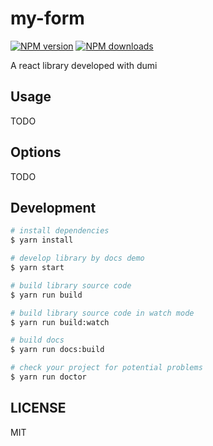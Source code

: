# my-form

[![NPM version](https://img.shields.io/npm/v/my-form.svg?style=flat)](https://npmjs.org/package/my-form)
[![NPM downloads](http://img.shields.io/npm/dm/my-form.svg?style=flat)](https://npmjs.org/package/my-form)

A react library developed with dumi

## Usage

TODO

## Options

TODO

## Development

```bash
# install dependencies
$ yarn install

# develop library by docs demo
$ yarn start

# build library source code
$ yarn run build

# build library source code in watch mode
$ yarn run build:watch

# build docs
$ yarn run docs:build

# check your project for potential problems
$ yarn run doctor
```

## LICENSE

MIT
